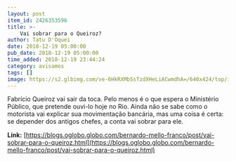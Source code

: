 ```yaml
---
layout: post
item_id: 2426353596
title: >-
    Vai sobrar para o Queiroz?
author: Tatu D'Oquei
date: 2018-12-19 05:00:00
pub_date: 2018-12-19 05:00:00
time_added: 2018-12-19 23:44:24
category: avisamos
tags: []
image: https://s2.glbimg.com/ve-6HkRXMbSsTzdXHeLiACwmdhA=/640x424/top/i.glbimg.com/og/ig/infoglobo1/f/original/2018/04/19/66140544_ri_rio_de_janeiro_rj_04-04-2017_-_votacao_do_veto_que_impede_uso_de_sobras_do_bilhete_unic.jpg
---
```


Fabrício Queiroz vai sair da toca. Pelo menos é o que espera o Ministério Público, que pretende ouvi-lo hoje no Rio. Ainda não se sabe como o motorista vai explicar sua movimentação bancária, mas uma coisa é certa: se depender dos antigos chefes, a conta vai sobrar para ele.

**Link:** [https://blogs.oglobo.globo.com/bernardo-mello-franco/post/vai-sobrar-para-o-queiroz.html](https://blogs.oglobo.globo.com/bernardo-mello-franco/post/vai-sobrar-para-o-queiroz.html)

